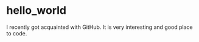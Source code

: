 # hello_world

I recently got acquainted with GitHub. 
It is very interesting and good place to code. 
